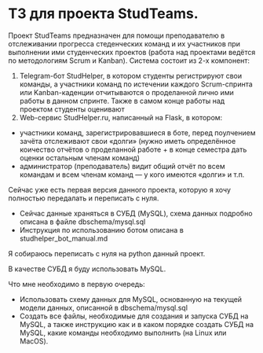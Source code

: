 # ТЗ для проекта StudTeams.

Проект StudTeams предназначен для помощи преподавателю в отслеживании прогресса стеденческих команд и их участников при выполнении ими студенческих проектов (работа над проектами ведётся по методологиям Scrum и Kanban).
Система состоит из 2-х компонент:
1. Telegram-бот StudHelper, в котором студенты регистрируют свои команды, а участники команд по истечении каждого Scrum-спринта или Kanban-каденции отчитываются о проделанной лично ими работы в данном спринте. Также в самом конце работы над проектом студенты оценивают 
2. Web-сервис StudHelper.ru, написанный на Flask, в котором:
- участники команд, зарегистрировавшиеся в боте, перед поулчением зачёта отслеживают свои «долги» (нужно иметь определённое коичество отчётов о проделанной работе + в конце семестра дать оценки остальным членам команд)
- администратор (преподаватель) видит общий отчёт по всем командам и всем членам команд — у кого имеются «долги» и т.п.

Сейчас уже есть первая версия данного проекта, которую я хочу полностью передалать и переписать с нуля.

- Сейчас данные храняться в СУБД (MySQL), схема данных подробно описана в файле dbschema/mysql.sql
- Инструкция по использованию ботом описана в studhelper_bot_manual.md

Я собираюсь переписать с нуля на python данный проект.

В качестве СУБД я буду использовать MySQL.

Что мне необходимо в первую очередь:
- Использовать схему данных для MySQL, основанную на текущей модели данных, описанной в dbschema/mysql.sql
- Создать все файлы, необходимые для создания и запуска СУБД на MySQL, а также инструкцию как и в каком порядке создать СУБД на MySQL, какие команды необходимо выполнить (на Linux или MacOS).